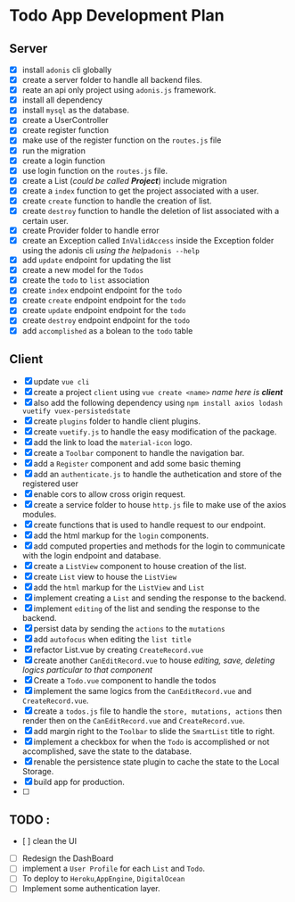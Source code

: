 # Todo App Development Plan

## Server

- [x] install `adonis` cli globally
- [x] create a server folder to handle all backend files.
- [x] reate an api only project using `adonis.js` framework.
- [x] install all dependency
- [x] install `mysql` as the database.
- [x] create a UserController
- [x] create register function
- [x] make use of the register function on the `routes.js` file
- [x] run the migration
- [x] create a login function
- [x] use login function on the `routes.js` file.
- [x] create a List (_could be called **Project**_) include migration
- [x] create a `index` function to get the project associated with a user.
- [x] create `create` function to handle the creation of list.
- [x] create `destroy` function to handle the deletion of list associated with a certain user.
- [x] create Provider folder to handle error
- [x] create an Exception called `InValidAccess` inside the Exception folder using the adonis cli _using the help_`adonis --help`
- [x] add `update` endpoint for updating the list
- [x] create a new model for the `Todos`
- [x] create the `todo` to `list` association
- [x] create `index` endpoint endpoint for the `todo`
- [x] create `create` endpoint endpoint for the `todo`
- [x] create `update` endpoint endpoint for the `todo`
- [x] create `destroy` endpoint endpoint for the `todo`
- [x] add `accomplished` as a bolean to the `todo` table

## Client

- [x] update `vue cli`
- [x] create a project `client` using `vue create <name>` _name here is **client**_
- [x] also add the following dependency using `npm install axios lodash vuetify vuex-persistedstate`
- [x] create `plugins` folder to handle client plugins.
- [x] create `vuetify.js` to handle the easy modification of the package.
- [x] add the link to load the `material-icon` logo.
- [x] create a `Toolbar` component to handle the navigation bar.
- [x] add a `Register` component and add some basic theming
- [x] add an `authenticate.js` to handle the authetication and store of the registered user
- [x] enable cors to allow cross origin request.
- [x] create a service folder to house `http.js` file to make use of the axios modules.
- [x] create functions that is used to handle request to our endpoint.
- [x] add the html markup for the `login` components. 
- [x] add computed properties and methods for the login to communicate with the login endpoint and database.
- [x] create a `ListView` component to house creation of the list. 
- [x] create `List` view to house the `ListView`
- [x] add the `html` markup for the `ListView` and `List`
- [x] implement creating a `List` and sending the response to the backend. 
- [x] implement `editing` of the list and sending the response to the backend.
- [x] persist data by sending the `actions` to the `mutations`
- [x] add `autofocus` when editing the `list title`
- [x] refactor List.vue by creating `CreateRecord.vue`
- [x] create another `CanEditRecord.vue` to house _editing, save, deleting logics particular to that component_
- [x] Create a `Todo.vue` component to handle the todos 
- [x] implement the same logics from the `CanEditRecord.vue` and `CreateRecord.vue`. 
- [x] create a `todos.js` file to handle the `store, mutations, actions` then render then on the `CanEditRecord.vue` and `CreateRecord.vue`. 
- [x] add margin right to the `Toolbar` to slide the `SmartList` title to right.
- [x] implement a checkbox for when the `Todo` is accomplished or not accomplished, save the state to the database. 
- [x] renable the persistence state plugin to cache the state to the Local Storage.  
- [x] build app for production. 
- [ ] 

## TODO : 
- [ ] clean the UI
- [ ] Redesign the DashBoard  
- [ ] implement a `User Profile` for each `List` and `Todo`.
- [ ] To deploy to `Heroku`,`AppEngine`, `DigitalOcean`
- [ ] Implement some authentication layer. 